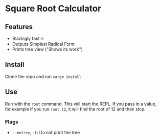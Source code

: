 # Square Root Calculator

## Features
- Blazingly fast 🔥
- Outputs Simplest Radical Form
- Prints tree view ("Shows its work")

## Install
Clone the repo and run `cargo install`.

## Use
Run with the `root` command. This will start the REPL. If you pass in a value, for example if you run `root 12`, it will find the root of 12 and then stop.
### Flags
- `--notree`, `-t`: Do not print the tree
